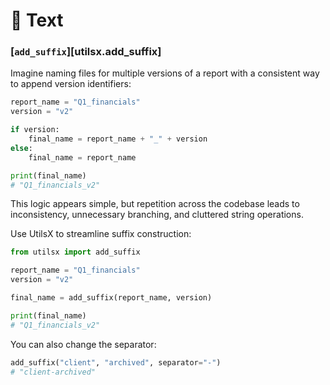 # 📝 Text

### [`add_suffix`][utilsx.add_suffix]

Imagine naming files for multiple versions of a report
with a consistent way to append version identifiers:

``` py title="manual.py" hl_lines="4-7"
report_name = "Q1_financials"
version = "v2"

if version:
    final_name = report_name + "_" + version
else:
    final_name = report_name

print(final_name)
# "Q1_financials_v2"
```

This logic appears simple, but repetition across the codebase leads to inconsistency,
unnecessary branching, and cluttered string operations.

Use UtilsX to streamline suffix construction:

``` py title="with_utilsx.py" hl_lines="1 6"
from utilsx import add_suffix

report_name = "Q1_financials"
version = "v2"

final_name = add_suffix(report_name, version)

print(final_name)
# "Q1_financials_v2"
```

You can also change the separator:

``` py
add_suffix("client", "archived", separator="-")
# "client-archived"
```
